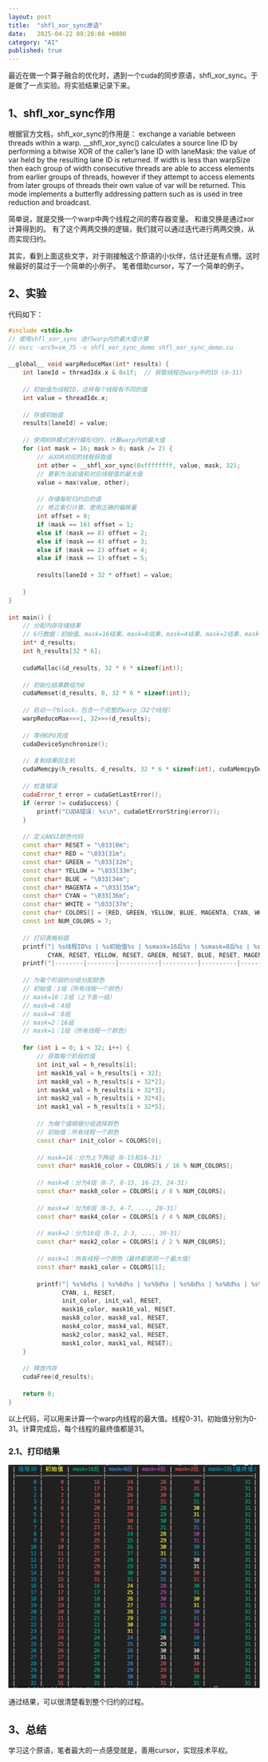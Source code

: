 ```yaml
---
layout: post
title:  "shfl_xor_sync原语"
date:   2025-04-22 09:20:08 +0800
category: "AI"
published: true
---
```


最近在做一个算子融合的优化时，遇到一个cuda的同步原语，shfl_xor_sync。于是做了一点实验。将实验结果记录下来。
<!--more-->

## 1、shfl_xor_sync作用
根据官方文档，shfl_xor_sync的作用是：
exchange a variable between threads within a warp.
__shfl_xor_sync() calculates a source line ID by performing a bitwise XOR of the caller’s lane ID with laneMask: the value of var held by the resulting lane ID is returned. If width is less than warpSize then each group of width consecutive threads are able to access elements from earlier groups of threads, however if they attempt to access elements from later groups of threads their own value of var will be returned. This mode implements a butterfly addressing pattern such as is used in tree reduction and broadcast.

简单说，就是交换一个warp中两个线程之间的寄存器变量。 和谁交换是通过xor计算得到的。
有了这个两两交换的逻辑，我们就可以通过迭代进行两两交换，从而实现归约。

其实，看到上面这些文字，对于刚接触这个原语的小伙伴，估计还是有点懵。这时候最好的莫过于一个简单的小例子。
笔者借助cursor，写了一个简单的例子。
## 2、实验
代码如下：
```c++
#include <stdio.h>
// 使用shfl_xor_sync 进行warp内的最大值计算
// nvcc -arch=sm_75 -o shfl_xor_sync_demo shfl_xor_sync_demo.cu

__global__ void warpReduceMax(int* results) {
    int laneId = threadIdx.x & 0x1f;  // 获取线程在warp中的ID (0-31)
    
    // 初始值为线程ID，这样每个线程有不同的值
    int value = threadIdx.x;
    
    // 存储初始值
    results[laneId] = value;
    
    // 使用XOR模式进行蝶形归约，计算warp内的最大值
    for (int mask = 16; mask > 0; mask /= 2) {
        // 从XOR对应的线程获取值
        int other = __shfl_xor_sync(0xffffffff, value, mask, 32);
        // 更新为当前值和对应线程值的最大值
        value = max(value, other);
        
        // 存储每轮归约后的值
        // 修正索引计算，使用正确的偏移量
        int offset = 0;
        if (mask == 16) offset = 1;
        else if (mask == 8) offset = 2;
        else if (mask == 4) offset = 3;
        else if (mask == 2) offset = 4;
        else if (mask == 1) offset = 5;
        
        results[laneId + 32 * offset] = value;
        
    }
}

int main() {
    // 分配内存存储结果
    // 6行数据：初始值、mask=16结果、mask=8结果、mask=4结果、mask=2结果、mask=1结果
    int* d_results;
    int h_results[32 * 6];
    
    cudaMalloc(&d_results, 32 * 6 * sizeof(int));
    
    // 初始化结果数组为0
    cudaMemset(d_results, 0, 32 * 6 * sizeof(int));
    
    // 启动一个block，包含一个完整的warp（32个线程）
    warpReduceMax<<<1, 32>>>(d_results);
    
    // 等待GPU完成
    cudaDeviceSynchronize();
    
    // 复制结果回主机
    cudaMemcpy(h_results, d_results, 32 * 6 * sizeof(int), cudaMemcpyDeviceToHost);
    
    // 检查错误
    cudaError_t error = cudaGetLastError();
    if (error != cudaSuccess) {
        printf("CUDA错误: %s\n", cudaGetErrorString(error));
    }
    
    // 定义ANSI颜色代码
    const char* RESET = "\033[0m";
    const char* RED = "\033[31m";
    const char* GREEN = "\033[32m";
    const char* YELLOW = "\033[33m";
    const char* BLUE = "\033[34m";
    const char* MAGENTA = "\033[35m";
    const char* CYAN = "\033[36m";
    const char* WHITE = "\033[37m";
    const char* COLORS[] = {RED, GREEN, YELLOW, BLUE, MAGENTA, CYAN, WHITE};
    const int NUM_COLORS = 7;
    
    // 打印表格标题
    printf("| %s线程ID%s | %s初始值%s | %smask=16后%s | %smask=8后%s | %smask=4后%s | %smask=2后%s | %smask=1后(最终值)%s |\n",
           CYAN, RESET, YELLOW, RESET, GREEN, RESET, BLUE, RESET, MAGENTA, RESET, RED, RESET, CYAN, RESET);
    printf("|--------|--------|-----------|----------|----------|----------|----------------|\n");
    
    // 为每个阶段的分组分配颜色
    // 初始值：1组（所有线程一个颜色）
    // mask=16：2组（上下各一组）
    // mask=8：4组
    // mask=4：8组
    // mask=2：16组
    // mask=1：1组（所有线程一个颜色）
    
    for (int i = 0; i < 32; i++) {
        // 获取每个阶段的值
        int init_val = h_results[i];
        int mask16_val = h_results[i + 32];
        int mask8_val = h_results[i + 32*2];
        int mask4_val = h_results[i + 32*3];
        int mask2_val = h_results[i + 32*4];
        int mask1_val = h_results[i + 32*5];
        
        // 为每个值根据分组选择颜色
        // 初始值：所有线程一个颜色
        const char* init_color = COLORS[0];
        
        // mask=16：分为上下两组（0-15和16-31）
        const char* mask16_color = COLORS[i / 16 % NUM_COLORS];
        
        // mask=8：分为4组（0-7, 8-15, 16-23, 24-31）
        const char* mask8_color = COLORS[i / 8 % NUM_COLORS];
        
        // mask=4：分为8组（0-3, 4-7, ..., 28-31）
        const char* mask4_color = COLORS[i / 4 % NUM_COLORS];
        
        // mask=2：分为16组（0-1, 2-3, ..., 30-31）
        const char* mask2_color = COLORS[i / 2 % NUM_COLORS];
        
        // mask=1：所有线程一个颜色（最终都是同一个最大值）
        const char* mask1_color = COLORS[1];
        
        printf("| %s%6d%s | %s%6d%s | %s%9d%s | %s%8d%s | %s%8d%s | %s%8d%s | %s%14d%s |\n", 
               CYAN, i, RESET, 
               init_color, init_val, RESET, 
               mask16_color, mask16_val, RESET, 
               mask8_color, mask8_val, RESET, 
               mask4_color, mask4_val, RESET, 
               mask2_color, mask2_val, RESET, 
               mask1_color, mask1_val, RESET);
    }
    
    // 释放内存
    cudaFree(d_results);
    
    return 0;
}

```

以上代码，可以用来计算一个warp内线程的最大值。线程0-31，初始值分别为0-31。计算完成后，每个线程的最终值都是31。


### 2.1、打印结果

![20250422103544](https://raw.githubusercontent.com/liwenju0/blog_pictures/main/pics/20250422103544.png)

通过结果，可以很清楚看到整个归约的过程。


## 3、总结

学习这个原语，笔者最大的一点感受就是，善用cursor，实现技术平权。

